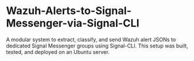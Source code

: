 # Wazuh-Alerts-to-Signal-Messenger-via-Signal-CLI
A modular system to extract, classify, and send Wazuh alert JSONs to dedicated Signal Messenger groups using Signal-CLI.  This setup was built, tested, and deployed on an Ubuntu server.
